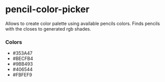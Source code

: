 # pencil-color-picker
Allows to create color palette using available pencils colors. Finds pencils with the closes to generated rgb shades.

### Colors
* #353A47
* #BECFB4
* #9BB493
* #406544
* #FBFEF9
